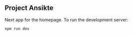 ## Project Ansikte

Next app for the homepage. To run the development server:

```bash
npm run dev
```
